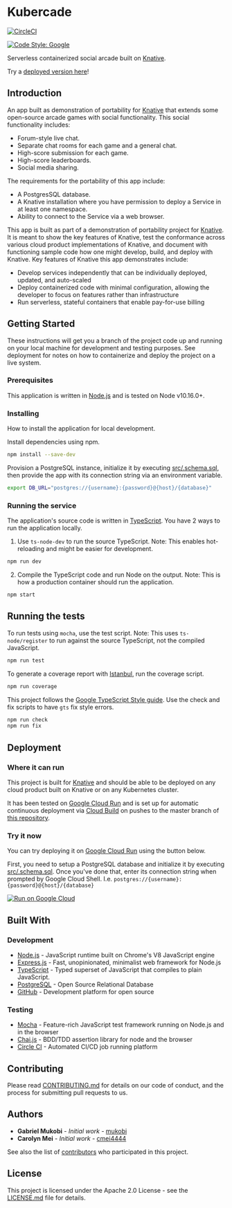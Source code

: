 # Kubercade

[![CircleCI](https://circleci.com/gh/knative-portability/Kubercade.svg?style=svg)](https://circleci.com/gh/knative-portability/Kubercade)

[![Code Style: Google](https://img.shields.io/badge/code%20style-google-blueviolet.svg)](https://github.com/google/gts)

Serverless containerized social arcade built on [Knative](https://knative.dev/).

Try a [deployed version here](https://kubercade-l3zyoxchqa-uc.a.run.app/)!

## Introduction

An app built as demonstration of portability for [Knative](https://knative.dev) that extends some open-source arcade games with social functionality. This social functionality includes:

- Forum-style live chat.
- Separate chat rooms for each game and a general chat.
- High-score submission for each game.
- High-score leaderboards.
- Social media sharing.

The requirements for the portability of this app include:

- A PostgresSQL database.
- A Knative installation where you have permission to deploy a Service in at least one namespace.
- Ability to connect to the Service via a web browser.

This app is built as part of a demonstration of portability project for [Knative](https://knative.dev). It is meant to show the key features of Knative, test the conformance across various cloud product implementations of Knative, and document with functioning sample code how one might develop, build, and deploy with Knative. Key features of Knative this app demonstrates include:

- Develop services independently that can be individually deployed, updated, and auto-scaled
- Deploy containerized code with minimal configuration, allowing the developer to focus on features rather than infrastructure
- Run serverless, stateful containers that enable pay-for-use billing

## Getting Started

These instructions will get you a branch of the project code up and running on your local machine for development and testing purposes. See deployment for notes on how to containerize and deploy the project on a live system.

### Prerequisites

This application is written in [Node.js](https://nodejs.org) and is tested on Node v10.16.0+.

### Installing

How to install the application for local development.

Install dependencies using npm.

```sh
npm install --save-dev
```

Provision a PostgreSQL instance, initialize it by executing [src/.schema.sql](src/.schema.sql), then provide the app with its connection string via an environment variable.

```sh
export DB_URL="postgres://{username}:{password}@{host}/{database}"
```

### Running the service

The application's source code is written in [TypeScript](https://www.typescriptlang.org/). You have 2 ways to run the application locally.

1. Use `ts-node-dev` to run the source TypeScript. Note: This enables hot-reloading and might be easier for development.

```sh
npm run dev
```

2. Compile the TypeScript code and run Node on the output. Note: This is how a production container should run the application.

```sh
npm start
```

## Running the tests

To run tests using `mocha`, use the test script. Note: This uses `ts-node/register` to run against the source TypeScript, not the compiled JavaScript.

```sh
npm run test
```

To generate a coverage report with [Istanbul](https://istanbul.js.org/), run the coverage script.

```sh
npm run coverage
```

This project follows the [Google TypeScript Style guide](https://github.com/google/gts). Use the check and fix scripts to have `gts` fix style errors.

```sh
npm run check
npm run fix
```

## Deployment

### Where it can run

This project is built for [Knative](https://knative.dev/) and should be able to be deployed on any cloud product built on Knative or on any Kubernetes cluster.

It has been tested on [Google Cloud Run](https://cloud.google.com/run/) and is set up for automatic continuous deployment via [Cloud Build](https://cloud.google.com/run/docs/continuous-deployment) on pushes to the master branch of [this repository](https://github.com/knative-portability/Kubercade).

### Try it now

You can try deploying it on [Google Cloud Run](https://cloud.google.com/run/) using the button below.

First, you need to setup a PostgreSQL database and initialize it by executing [src/.schema.sql](src/.schema.sql). Once you've done that, enter its connection string when prompted by Google Cloud Shell.
I.e. `postgres://{username}:{password}@{host}/{database}`

[![Run on Google Cloud](https://storage.googleapis.com/cloudrun/button.svg)](https://console.cloud.google.com/cloudshell/editor?shellonly=true&cloudshell_image=gcr.io/cloudrun/button&cloudshell_git_repo=https://github.com/mukobi/kubercade-clone.git)

## Built With

### Development

- [Node.js](https://nodejs.org) - JavaScript runtime built on Chrome's V8 JavaScript engine
- [Express.js](https://expressjs.com/) - Fast, unopinionated, minimalist web framework for Node.js
- [TypeScript](https://www.typescriptlang.org/) - Typed superset of JavaScript that compiles to plain JavaScript.
- [PostgreSQL](https://www.postgresql.org/) - Open Source Relational Database
- [GitHub](https://github.com) - Development platform for open source

### Testing

- [Mocha](https://mochajs.org/) - Feature-rich JavaScript test framework running on Node.js and in the browser
- [Chai.js](https://www.chaijs.com/) - BDD/TDD assertion library for node and the browser
- [Circle CI](https://circleci.com/) - Automated CI/CD job running platform

## Contributing

Please read [CONTRIBUTING.md](CONTRIBUTING.md) for details on our code of conduct, and the process for submitting pull requests to us.

## Authors

- **Gabriel Mukobi** - _Initial work_ - [mukobi](https://github.com/mukobi)
- **Carolyn Mei** - _Initial work_ - [cmei4444](https://github.com/cmei4444)

See also the list of [contributors](https://github.com/knative-portability/Kubercade/contributors) who participated in this project.

## License

This project is licensed under the Apache 2.0 License - see the [LICENSE.md](LICENSE.md) file for details.
